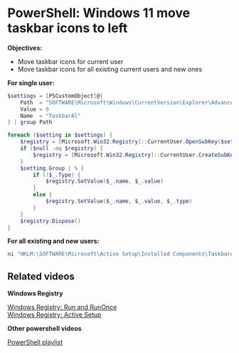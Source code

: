 # PowerShell: Windows 11 move taskbar icons to left

<b>Objectives:</b>

* Move taskbar icons for current user
* Move taskbar icons for all existing current users and new ones

<b>For single user:</b>

```powershell
$settings = [PSCustomObject]@{
    Path  = "SOFTWARE\Microsoft\Windows\CurrentVersion\Explorer\Advanced"
    Value = 0
    Name  = "TaskbarAl"
} | group Path

foreach ($setting in $settings) {
    $registry = [Microsoft.Win32.Registry]::CurrentUser.OpenSubKey($setting.Name, $true)
    if ($null -eq $registry) {
        $registry = [Microsoft.Win32.Registry]::CurrentUser.CreateSubKey($setting.Name, $true)
    }
    $setting.Group | % {
        if (!$_.Type) {
            $registry.SetValue($_.name, $_.value)
        }
        else {
            $registry.SetValue($_.name, $_.value, $_.type)
        }
    }
    $registry.Dispose()
}
```

<b>For all existing and new users:</b>

``` powershell
ni "HKLM:\SOFTWARE\Microsoft\Active Setup\Installed Components\TaskbarAl" | New-ItemProperty -Name "StubPath" -Value 'REG ADD "HKCU\SOFTWARE\Microsoft\Windows\CurrentVersion\RunOnce" /v TaskbarAl /t REG_SZ /d "cmd /c REG ADD "HKCU\SOFTWARE\Microsoft\Windows\CurrentVersion\Explorer\Advanced" /v TaskbarAl /t REG_DWORD /d 0 /f'
```

## Related videos

<b>Windows Registry</b>

[Windows Registry: Run and RunOnce](https://youtu.be/zgFzCq5uEPw) <br />
[Windows Registry: Active Setup](https://youtu.be/HrVJ7wdvfmo)

<b>Other powershell videos</b>

[PowerShell playlist](https://www.youtube.com/playlist?list=PLVncjTDMNQ4RDyVzbV0_kpXCScTMgUw_A)
